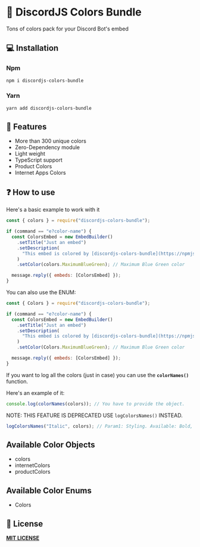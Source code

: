 # 🌈 DiscordJS Colors Bundle

Tons of colors pack for your Discord Bot's embed

## 💻 Installation

### Npm

```sh
npm i discordjs-colors-bundle
```

### Yarn

```sh
yarn add discordjs-colors-bundle
```

## 🚀 Features

- More than 300 unique colors
- Zero-Dependency module
- Light weight
- TypeScript support
- Product Colors
- Internet Apps Colors

## ❓ How to use

Here's a basic example to work with it

```js
const { colors } = require("discordjs-colors-bundle");

if (command == "e?color-name") {
  const ColorsEmbed = new EmbedBuilder()
    .setTitle("Just an embed")
    .setDescription(
      "This embed is colored by [discordjs-colors-bundle](https://npmjs.com/package/discordjs-colors-bundle)"
    )
    .setColor(colors.MaximumBlueGreen); // Maximum Blue Green color

  message.reply({ embeds: [ColorsEmbed] });
}
```

You can also use the ENUM:

```js
const { Colors } = require("discordjs-colors-bundle");

if (command == "e?color-name") {
  const ColorsEmbed = new EmbedBuilder()
    .setTitle("Just an embed")
    .setDescription(
      "This embed is colored by [discordjs-colors-bundle](https://npmjs.com/package/discordjs-colors-bundle)"
    )
    .setColor(Colors.MaximumBlueGreen); // Maximum Blue Green color

  message.reply({ embeds: [ColorsEmbed] });
}
```

If you want to log all the colors (just in case) you can use the **`colorNames()`** function.

Here's an example of it:

```js
console.log(colorNames(colors)); // You have to provide the object.
```

NOTE: THIS FEATURE IS DEPRECATED USE `logColorsNames()` INSTEAD.

```js
logColorsNames("Italic", colors); // Param1: Styling. Available: Bold, Italic, Regular, Bold Italic. param 2 and rest are for objects
```

## Available Color Objects

- colors
- internetColors
- productColors

## Available Color Enums

- Colors

## 📝 License

[**MIT LICENSE**](/LICENSE)
